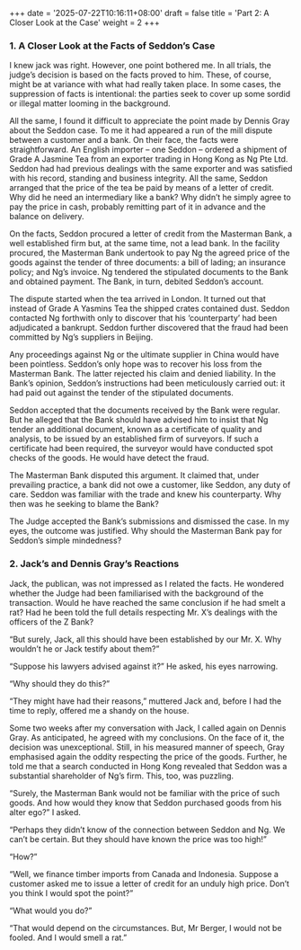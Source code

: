 +++
date = '2025-07-22T10:16:11+08:00'
draft = false
title = 'Part 2: A Closer Look at the Case'
weight = 2
+++

### 1. A Closer Look at the Facts of Seddon’s Case

I knew jack was right. However, one point bothered me. In all trials, the judge’s decision is based on the facts proved to him. These, of course, might be at variance with what had really taken place. In some cases, the suppression of facts is intentional: the parties seek to cover up some sordid or illegal matter looming in the background.

All the same, I found it difficult to appreciate the point made by Dennis Gray about the Seddon case. To me it had appeared a run of the mill dispute between a customer and a bank. On their face, the facts were straightforward. An English importer – one Seddon – ordered a shipment of Grade A Jasmine Tea   from an exporter trading in Hong Kong as Ng Pte Ltd. Seddon had had previous dealings with the same exporter and was satisfied with his record, standing and business integrity. All the same, Seddon arranged that the price of the tea be paid by means of a letter of credit. Why did he need an intermediary like a bank? Why didn’t he simply agree to pay the price  in cash, probably remitting  part of it in advance and the balance on delivery.

On the facts, Seddon procured a letter of credit from the Masterman Bank, a well established firm but, at the same time, not a lead bank. In the facility procured, the Masterman Bank undertook to pay Ng the agreed price of the goods against the tender of three documents:  a bill of lading;  an insurance policy; and  Ng’s invoice. Ng tendered the stipulated documents to the Bank and obtained payment. The Bank, in turn, debited Seddon’s account.

The  dispute started when the tea arrived in London. It turned out that instead of Grade A Yasmins Tea the shipped crates contained dust. Seddon contacted Ng forthwith only to discover that his ‘counterparty’ had been adjudicated a bankrupt. Seddon further discovered that the fraud had been committed by Ng’s suppliers in Beijing.

Any proceedings against Ng or the ultimate supplier in China would have been pointless. Seddon’s only hope was to recover his loss from the Masterman Bank. The latter rejected his claim and denied liability. In the Bank’s opinion, Seddon’s instructions had been meticulously carried out: it had paid out against the tender of the stipulated documents.  

Seddon accepted that the documents received by the Bank were regular. But he alleged that the Bank should have advised him to insist that Ng tender an additional document, known as a certificate of quality and analysis, to be issued by an established firm of surveyors. If such a certificate had been required, the surveyor would have conducted spot checks of the goods. He would have detect the fraud.

The Masterman Bank disputed this argument. It claimed that, under prevailing practice, a bank did not owe a customer, like Seddon, any duty of care. Seddon was familiar with the trade and knew his counterparty. Why then was he seeking to blame the Bank?

The Judge accepted the Bank’s submissions and dismissed the case. In my eyes, the outcome was justified. Why should the Masterman Bank pay for Seddon’s simple mindedness? 

### 2. Jack’s and Dennis Gray’s Reactions

Jack, the publican, was not impressed as I related the facts.  He wondered whether the Judge had been familiarised with the background of the transaction. Would he have reached the same conclusion if he had smelt a rat? Had he been told the full details respecting Mr. X’s dealings with the officers of the Z Bank?

“But surely, Jack, all this should have been established by our Mr. X. Why wouldn’t he or Jack testify about them?”

“Suppose his lawyers advised against it?” He asked, his eyes narrowing.

“Why should they do this?”

“They might have had their reasons,” muttered Jack and, before I had the time to reply, offered me a shandy on the house.

Some two weeks after my conversation with Jack, I called again on Dennis Gray. As anticipated, he agreed with my conclusions. On the face of it, the decision was unexceptional. Still, in his measured manner of speech, Gray emphasised again the oddity respecting the price of the goods. Further, he told me that a search conducted in Hong Kong revealed that Seddon was a substantial shareholder of Ng’s firm. This, too, was puzzling.

“Surely, the Masterman Bank would not be familiar with the price of such goods. And how would they know that Seddon purchased goods from his alter ego?” I asked.

“Perhaps they didn’t know of the connection between Seddon and Ng. We can’t be certain. But they should have known the price was too high!”

“How?”

“Well, we finance timber imports from Canada and Indonesia. Suppose a customer asked me to issue a letter of credit for an unduly high price. Don’t you think I would spot the point?”

“What would you do?”

“That would depend on the circumstances. But, Mr Berger, I would not be fooled. And I would smell a rat.”
